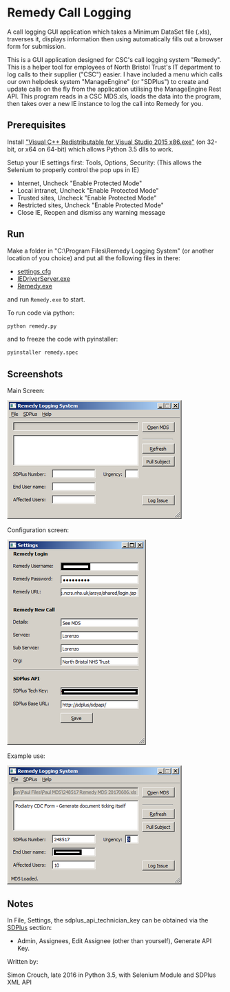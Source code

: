# Remedy Call Logging
A call logging GUI application which takes a Minimum DataSet file (.xls), traverses it, displays information then using automatically fills out a browser form for submission.

This is a GUI application designed for CSC's call logging system "Remedy". This is a helper tool for employees of North Bristol Trust's IT department to log calls to their supplier ("CSC") easier. I have included a menu which calls our own helpdesk system "ManageEngine" (or "SDPlus") to create and update calls on the fly from the application utilising the ManageEngine Rest API. This program reads in a CSC MDS.xls, loads the data into the program, then takes over a new IE instance to log the call into Remedy for you.

## Prerequisites
Install ["Visual C++ Redistributable for Visual Studio 2015 x86.exe"](https://www.microsoft.com/en-gb/download/details.aspx?id=48145) (on 32-bit, or x64 on 64-bit) which allows Python 3.5 dlls to work.

Setup your IE settings first: Tools, Options, Security: (This allows the Selenium to properly control the pop ups in IE)
* Internet, Uncheck "Enable Protected Mode"
* Local intranet, Uncheck "Enable Protected Mode"
* Trusted sites, Uncheck "Enable Protected Mode"
* Restricted sites, Uncheck "Enable Protected Mode"
* Close IE, Reopen and dismiss any warning message

## Run
Make a folder in "C:\Program Files\Remedy Logging System" (or another location of you choice) and put all the following files in there:
* [settings.cfg](dist/settings.cfg)
* [IEDriverServer.exe](dist/IEDriverServer.exe)
* [Remedy.exe](dist/Remedy.exe)

and run `Remedy.exe` to start.

To run code via python:
```python
python remedy.py
```

and to freeze the code with pyinstaller:
```python
pyinstaller remedy.spec
```

## Screenshots
Main Screen:

![main screen](readme_images/main_screen.png)

Configuration screen:

![config screen](readme_images/config_screen.png)

Example use:

![issue process](readme_images/issue_process.png)

## Notes
In File, Settings, the sdplus_api_technician_key can be obtained via the [SDPlus](https://www.manageengine.com/products/service-desk/) section:
* Admin, Assignees, Edit Assignee (other than yourself), Generate API Key.

Written by:

Simon Crouch, late 2016 in Python 3.5, with Selenium Module and SDPlus XML API